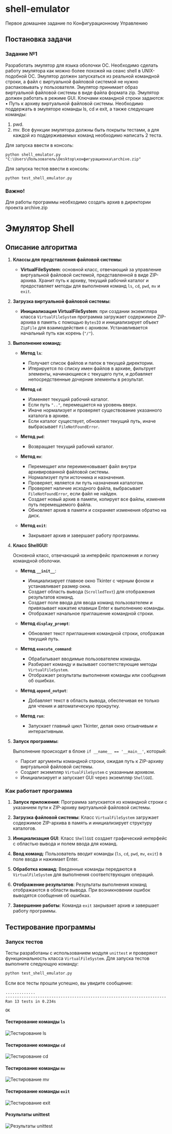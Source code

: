 # shell-emulator
Первое домашнее задание по Конфигурационному Управлению

## Постановка задачи

### Задание №1
Разработать эмулятор для языка оболочки ОС. Необходимо сделать работу
эмулятора как можно более похожей на сеанс shell в UNIX-подобной ОС.
Эмулятор должен запускаться из реальной командной строки, а файл с
виртуальной файловой системой не нужно распаковывать у пользователя.
Эмулятор принимает образ виртуальной файловой системы в виде файла формата
zip. Эмулятор должен работать в режиме GUI.
Ключами командной строки задаются:
• Путь к архиву виртуальной файловой системы.
Необходимо поддержать в эмуляторе команды ls, cd и exit, а также
следующие команды:
1. pwd.
2. mv.
Все функции эмулятора должны быть покрыты тестами, а для каждой из
поддерживаемых команд необходимо написать 2 теста.

Для запуска ввести в консоль: 

```python shell_emulator.py "C:\Users\Пользователь\Desktop\конфигурационка\archive.zip"```

Для запуска тестов ввести в консоль: 

```python test_shell_emulator.py```

### Важно!

Для работы программы необходимо создать архив в директории проекта archive.zip

# Эмулятор Shell

## Описание алгоритма

1. **Классы для представления файловой системы:**

    - **VirtualFileSystem**: основной класс, отвечающий за управление виртуальной файловой системой, представленной в виде ZIP-архива. Хранит путь к архиву, текущий рабочий каталог и предоставляет методы для выполнения команд `ls`, `cd`, `pwd`, `mv` и `exit`.

2. **Загрузка виртуальной файловой системы:**

    - **Инициализация VirtualFileSystem**: при создании экземпляра класса `VirtualFileSystem` программа загружает содержимое ZIP-архива в память с помощью `BytesIO` и инициализирует объект `ZipFile` для взаимодействия с архивом. Устанавливается начальный путь как корень (`"/"`).

3. **Выполнение команд:**

    - **Метод `ls`**:
        - Получает список файлов и папок в текущей директории.
        - Итерируется по списку имен файлов в архиве, фильтрует элементы, начинающиеся с текущего пути, и добавляет непосредственные дочерние элементы в результат.
    
    - **Метод `cd`**:
        - Изменяет текущий рабочий каталог.
        - Если путь `".."`, перемещается на уровень вверх.
        - Иначе нормализует и проверяет существование указанного каталога в архиве.
        - Если каталог существует, обновляет текущий путь, иначе выбрасывает `FileNotFoundError`.
    
    - **Метод `pwd`**:
        - Возвращает текущий рабочий каталог.
    
    - **Метод `mv`**:
        - Перемещает или переименовывает файл внутри архивированной файловой системы.
        - Нормализует пути источника и назначения.
        - Проверяет, является ли путь назначения каталогом.
        - Проверяет наличие исходного файла, выбрасывает `FileNotFoundError`, если файл не найден.
        - Создает новый архив в памяти, копирует все файлы, изменяя путь перемещаемого файла.
        - Обновляет архив в памяти и сохраняет изменения обратно на диск.
    
    - **Метод `exit`**:
        - Закрывает архив и завершает работу программы.

4. **Класс ShellGUI:**

    Основной класс, отвечающий за интерфейс приложения и логику командной оболочки.

    - **Метод `__init__`**:
        - Инициализирует главное окно Tkinter с черным фоном и устанавливает размер окна.
        - Создает область вывода (`ScrolledText`) для отображения результатов команд.
        - Создает поле ввода для ввода команд пользователем и привязывает нажатие клавиши Enter к выполнению команды.
        - Отображает начальное приглашение командной строки.
    
    - **Метод `display_prompt`**:
        - Обновляет текст приглашения командной строки, отображая текущий путь.
    
    - **Метод `execute_command`**:
        - Обрабатывает вводимые пользователем команды.
        - Разбирает команду и вызывает соответствующие методы `VirtualFileSystem`.
        - Отображает результаты выполнения команды или сообщения об ошибках.
    
    - **Метод `append_output`**:
        - Добавляет текст в область вывода, обеспечивая ее только для чтения и автоматическую прокрутку.
    
    - **Метод `run`**:
        - Запускает главный цикл Tkinter, делая окно отзывчивым и интерактивным.

5. **Запуск программы:**

    Выполнение происходит в блоке `if __name__ == '__main__'`, который:
    
    - Парсит аргументы командной строки, ожидая путь к ZIP-архиву виртуальной файловой системы.
    - Создает экземпляр `VirtualFileSystem` с указанным архивом.
    - Инициализирует и запускает GUI через экземпляр `ShellGUI`.

### Как работает программа

1. **Запуск приложения**: Программа запускается из командной строки с указанием пути к ZIP-архиву виртуальной файловой системы.
   
2. **Загрузка файловой системы**: Класс `VirtualFileSystem` загружает содержимое ZIP-архива в память и инициализирует структуру каталогов.
   
3. **Инициализация GUI**: Класс `ShellGUI` создает графический интерфейс с областью вывода и полем ввода для команд.
   
4. **Ввод команд**: Пользователь вводит команды (`ls`, `cd`, `pwd`, `mv`, `exit`) в поле ввода и нажимает Enter.
   
5. **Обработка команд**: Введенные команды передаются в `VirtualFileSystem` для выполнения соответствующих операций.
   
6. **Отображение результатов**: Результаты выполнения команд отображаются в области вывода. При возникновении ошибок выводятся сообщения об ошибках.
   
7. **Завершение работы**: Команда `exit` закрывает архив и завершает работу программы.

## Тестирование программы

### Запуск тестов

Тесты разработаны с использованием модуля `unittest` и проверяют функциональность класса `VirtualFileSystem`. Для запуска тестов выполните следующую команду:

```bash
python test_shell_emulator.py
```

Если все тесты прошли успешно, вы увидите сообщение:

```
.............
----------------------------------------------------------------------
Ran 13 tests in 0.234s

OK
```



#### Тестирование команды `ls`

![Тестирование ls](images/ls.png)

#### Тестирование команды `cd`

![Тестирование cd](images/cd.png)

#### Тестирование команды `mv`

![Тестирование mv](images/mv.png)

#### Тестирование команды `exit`

![Тестирование exit](images/exit.png)

#### Результаты unittest

![Результаты unittest](images/tests.png)

